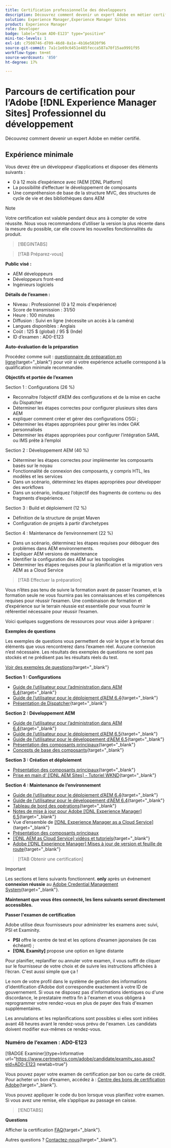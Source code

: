 ```yaml
---
title: Certification professionnelle des développeurs
description: Découvrez comment devenir un expert Adobe en métier certifié en [!DNL Experience Manager Sites].
solution: Experience Manager,Experience Manager Sites
product: Experience Manager
role: Developer
badge: label="Exam AD0-E123" type="positive"
mini-toc-levels: 1
exl-id: c7508746-d709-46d8-8a1e-4b16e5020f96
source-git-commit: 7a1c1e69c6451e485fecca587a70f15aa9991f95
workflow-type: tm+mt
source-wordcount: '850'
ht-degree: 17%

---
```


# Parcours de certification pour l’Adobe [!DNL Experience Manager Sites] Professionnel du développement

Découvrez comment devenir un expert Adobe en métier certifié.

## Expérience minimale

Vous devez être un développeur d’applications et disposer des éléments suivants :

* 0 à 12 mois d’expérience avec l’AEM [!DNL Platform]
* La possibilité d’effectuer le développement de composants
* Une compréhension de base de la structure MVC, des structures de cycle de vie et des bibliothèques dans AEM

>[!NOTE]
>
>Votre certification est valable pendant deux ans à compter de votre réussite. Nous vous recommandons d’utiliser la version la plus récente dans la mesure du possible, car elle couvre les nouvelles fonctionnalités du produit.

>[!BEGINTABS]

>[!TAB Préparez-vous]

**Public visé :**

* AEM développeurs
* Développeurs front-end
* Ingénieurs logiciels

**Détails de l’examen :**

* Niveau : Professionnel (0 à 12 mois d&#39;expérience)
* Score de transmission : 31/50
* Heure : 100 minutes
* Diffusion : Suivi en ligne (nécessite un accès à la caméra)
* Langues disponibles : Anglais
* Coût : 125 $ (global) / 95 $ (Inde)
* ID d’examen : AD0-E123

**Auto-évaluation de la préparation**

Procédez comme suit : [questionnaire de préparation en ligne](https://scorpion.caveon.com/launchpad/ad-q-e123-readiness-questionnaire-for-adobe-experience-manager-sites-developer-professional-exam){target="_blank"} pour voir si votre expérience actuelle correspond à la qualification minimale recommandée.

**Objectifs et portée de l’examen**

Section 1 : Configurations (26 %)

* Reconnaître l’objectif d’AEM des configurations et de la mise en cache du Dispatcher
* Déterminer les étapes correctes pour configurer plusieurs sites dans AEM
* expliquer comment créer et gérer des configurations OSGi ;
* Déterminer les étapes appropriées pour gérer les index OAK personnalisés
* Déterminer les étapes appropriées pour configurer l’intégration SAML ou IMS prête à l’emploi

Section 2 : Développement AEM (40 %)

* Déterminer les étapes correctes pour implémenter les composants basés sur le noyau
* Fonctionnalité de connexion des composants, y compris HTL, les modèles et les services
* Dans un scénario, déterminez les étapes appropriées pour développer des workflows
* Dans un scénario, indiquez l’objectif des fragments de contenu ou des fragments d’expérience.

Section 3 : Build et déploiement (12 %)

* Définition de la structure de projet Maven
* Configuration de projets à partir d’archetypes

Section 4 : Maintenance de l’environnement (22 %)

* Dans un scénario, déterminez les étapes requises pour déboguer des problèmes dans AEM environnements.
* Expliquer AEM versions de maintenance
* Identifier la configuration des AEM sur les topologies
* Déterminer les étapes requises pour la planification et la migration vers AEM as a Cloud Service

>[!TAB Effectuer la préparation]

Vous n’êtes pas tenu de suivre la formation avant de passer l’examen, et la formation seule ne vous fournira pas les connaissances et les compétences requises pour réussir l’examen. Une combinaison de formation et d’expérience sur le terrain réussie est essentielle pour vous fournir le référentiel nécessaire pour réussir l’examen.

Voici quelques suggestions de ressources pour vous aider à préparer :

**Exemples de questions**

Les exemples de questions vous permettent de voir le type et le format des éléments que vous rencontrerez dans l’examen réel. Aucune connexion n’est nécessaire. Les résultats des exemples de questions ne sont pas stockés et ne prédisent pas les résultats réels du test.

[Voir des exemples de questions](https://scorpion.caveon.com/launchpad/ad3-e123-adobe-experience-manager-sites-developer-professional-sample-questions){target="_blank"}

**Section 1 : Configurations**

* [Guide de l’utilisateur pour l’administration dans AEM 6.4](https://experienceleague.adobe.com/docs/experience-manager-64/administering/home.html?lang=fr){target="_blank"}
* [Guide de l’utilisateur pour le déploiement d’AEM 6.4](https://experienceleague.adobe.com/docs/experience-manager-64/deploying/home.html?lang=fr){target="_blank"}
* [Présentation de Dispatcher](https://docs.adobe.com/content/help/fr-FR/experience-cloud/user-guides/home.translate.html){target="_blank"}

**Section 2 : Développement AEM**

* [Guide de l’utilisateur pour l’administration dans AEM 6.4](https://experienceleague.adobe.com/docs/experience-manager-64/administering/home.html?lang=fr){target="_blank"}
* [Guide de l’utilisateur pour le déploiement d’AEM 6.5](https://experienceleague.adobe.com/docs/experience-manager-65/deploying/home.html?lang=fr){target="_blank"}
* [Guide de l’utilisateur pour le développement d’AEM 6.5](https://experienceleague.adobe.com/docs/experience-manager-65/developing/home.html?lang=fr){target="_blank"}
* [Présentation des composants principaux](https://experienceleague.adobe.com/docs/experience-manager-core-components/using/introduction.html?lang=fr){target="_blank"}
* [Concepts de base des composants](https://experienceleague.adobe.com/docs/experience-manager-learn/getting-started-wknd-tutorial-develop/project-archetype/component-basics.html){target="_blank"}

**Section 3 : Création et déploiement**

* [Présentation des composants principaux](https://experienceleague.adobe.com/docs/experience-manager-core-components/using/introduction.html?lang=fr){target="_blank"}
* [Prise en main d’ [!DNL AEM Sites] - Tutoriel WKND](https://experienceleague.adobe.com/docs/experience-manager-learn/getting-started-wknd-tutorial-develop/overview.html?lang=fr){target="_blank"}


**Section 4 : Maintenance de l’environnement**

* [Guide de l’utilisateur pour le déploiement d’AEM 6.4](https://experienceleague.adobe.com/docs/experience-manager-64/deploying/home.html?lang=fr){target="_blank"}
* [Guide de l’utilisateur pour le développement d’AEM 6.4](https://experienceleague.adobe.com/docs/experience-manager-64/developing/home.html?lang=en){target="_blank"}
* [Tableau de bord des opérations](https://experienceleague.adobe.com/docs/experience-manager-65/administering/operations/operations-dashboard.html?lang=en#automated-maintenance-tasks){target="_blank"}
* [Notes de mise à jour pour Adobe [!DNL Experience Manager] 6,5](https://experienceleague.adobe.com/docs/experience-manager-65/release-notes/service-pack/sp-release-notes.html?lang=fr){target="_blank"}
* Vue d’ensemble de [[!DNL Experience Manager as a Cloud Service] ](https://experienceleague.adobe.com/docs/experience-manager-cloud-service/content/home.html?lang=fr){target="_blank"}
* [Présentation des composants principaux](https://experienceleague.adobe.com/docs/experience-manager-core-components/using/introduction.html?lang=fr)
* [[!DNL AEM as Cloud Service] vidéos et tutoriels](https://experienceleague.adobe.com/docs/experience-manager-learn/cloud-service/overview.html?lang=fr){target="_blank"}
* [Adobe [!DNL Experience Manager] Mises à jour de version et feuille de route](https://experienceleague.adobe.com/docs/experience-manager-release-information/aem-release-updates/home.html?lang=fr){target="_blank"}

>[!TAB Obtenir une certification]

>[!IMPORTANT]
>
>Les sections et liens suivants fonctionnent. **only**  après un événement **connexion réussie** au [Adobe Credential Management System](https://www.certmetrics.com/adobe){target="_blank"}.


**Maintenant que vous êtes connecté, les liens suivants seront directement accessibles.**

**Passer l&#39;examen de certification**

Adobe utilise deux fournisseurs pour administrer les examens avec suivi, PSI et Examinity.

* **PSI** offre le centre de test et les options d’examen japonaises (le cas échéant) ;
* **[!DNL Examity]** propose une option en ligne distante

Pour planifier, replanifier ou annuler votre examen, il vous suffit de cliquer sur le fournisseur de votre choix et de suivre les instructions affichées à l’écran. C&#39;est aussi simple que ça !

Le nom de votre profil dans le système de gestion des informations d’identification d’Adobe doit correspondre exactement à votre ID de gouvernement. Si vous ne disposez pas d&#39;informations identiques ou d&#39;une discordance, le prestataire mettra fin à l&#39;examen et vous obligera à reprogrammer votre rendez-vous en plus de payer des frais d&#39;examen supplémentaires.

Les annulations et les replanifications sont possibles si elles sont initiées avant 48 heures avant le rendez-vous prévu de l&#39;examen. Les candidats doivent modifier eux-mêmes ce rendez-vous.

### Numéro de l’examen : AD0-E123

[!BADGE Examiner]{type=Informative url="https://www.certmetrics.com/adobe/candidate/examity_sso.aspx?eid=AD0-E123 newtab=true"}

Vous pouvez payer votre examen de certification par bon ou carte de crédit. Pour acheter un bon d’examen, accédez à : [Centre des bons de certification Adobe](https://market.xvoucher.com/adobe/global){target="_blank"}.

Vous pouvez appliquer le code du bon lorsque vous planifiez votre examen. Si vous avez une remise, elle s’applique au passage en caisse.

>[!ENDTABS]

**Questions**

Afficher la certification [FAQ](https://experienceleague.adobe.com/docs/certification/certification/faq.html){target="_blank"}.

Autres questions ? [Contactez-nous](mailto:certif@adobe.com){target="_blank"}.
